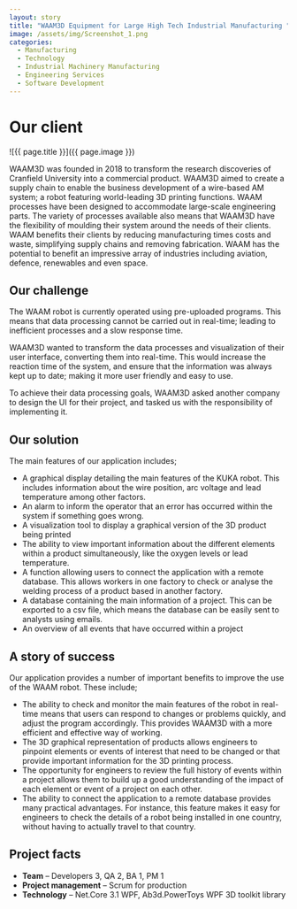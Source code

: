 ```yaml
---
layout: story
title: "WAAM3D Equipment for Large High Tech Industrial Manufacturing "
image: /assets/img/Screenshot_1.png
categories:
  - Manufacturing
  - Technology
  - Industrial Machinery Manufacturing
  - Engineering Services
  - Software Development
---
```

# Our client

![{{ page.title }}]({{ page.image }})

WAAM3D was founded in 2018 to transform the research discoveries of Cranfield University into a commercial product. WAAM3D aimed to create a supply chain to enable the business development of a wire-based AM system; a robot featuring world-leading 3D printing functions. WAAM processes have been designed to accommodate large-scale engineering parts. The variety of processes available also means that WAAM3D have the flexibility of moulding their system around the needs of their clients. WAAM benefits their clients by reducing manufacturing times costs and waste, simplifying supply chains and removing fabrication. WAAM has the potential to benefit an impressive array of industries including aviation, defence, renewables and even space.

## Our challenge
The WAAM robot is currently operated using pre-uploaded programs. This means that data processing cannot be carried out in real-time; leading to inefficient processes and a slow response time.

WAAM3D wanted to transform the data processes and visualization of their user interface, converting them into real-time. This would increase the reaction time of the system, and ensure that the information was always kept up to date; making it more user friendly and easy to use.

To achieve their data processing goals, WAAM3D asked another company to design the UI for their project, and tasked us with the responsibility of implementing it.

## Our solution
The main features of our application includes;

- A graphical display detailing the main features of the KUKA robot. This includes information about the wire position, arc voltage and lead temperature among other factors.
- An alarm to inform the operator that an error has occurred within the system if something goes wrong.
- A visualization tool to display a graphical version of the 3D product being printed
- The ability to view important information about the different elements within a product simultaneously, like the oxygen levels or lead temperature.
- A function allowing users to connect the application with a remote database. This allows workers in one factory to check or analyse the welding process of a product based in another factory.
- A database containing the main information of a project. This can be exported to a csv file, which means the database can be easily sent to analysts using emails.
- An overview of all events that have occurred within a project

## A story of success
Our application provides a number of important benefits to improve the use of the WAAM robot. These include;

- The ability to check and monitor the main features of the robot in real-time means that users can respond to changes or problems quickly, and adjust the program accordingly. This provides WAAM3D with a more efficient and effective way of working.
- The 3D graphical representation of products allows engineers to pinpoint elements or events of interest that need to be changed or that provide important information for the 3D printing process.
- The opportunity for engineers to review the full history of events within a project allows them to build up a good understanding of the impact of each element or event of a project on each other.
- The ability to connect the application to a remote database provides many practical advantages. For instance, this feature makes it easy for engineers to check the details of a robot being installed in one country, without having to actually travel to that country.

## Project facts
- **Team** – Developers 3, QA 2, BA 1, PM 1
- **Project management** – Scrum for production
- **Technology** – Net.Core 3.1 WPF, Ab3d.PowerToys WPF 3D toolkit library

